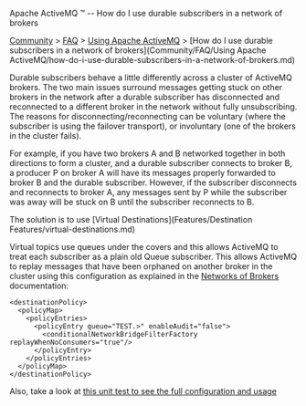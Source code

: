 Apache ActiveMQ ™ -- How do I use durable subscribers in a network of brokers 

[Community](community.md) > [FAQ](CommunityCommunity/Community/faq.md) > [Using Apache ActiveMQ](Community/FAQCommunity/FAQ/Community/FAQ/using-apache-activemq.md) > [How do I use durable subscribers in a network of brokers](Community/FAQ/Using Apache ActiveMQ/how-do-i-use-durable-subscribers-in-a-network-of-brokers.md)


Durable subscribers behave a little differently across a cluster of ActiveMQ brokers. The two main issues surround messages getting stuck on other brokers in the network after a durable subscriber has disconnected and reconnected to a different broker in the network without fully unsubscribing. The reasons for disconnecting/reconnecting can be voluntary (where the subscriber is using the failover transport), or involuntary (one of the brokers in the cluster fails).

For example, if you have two brokers A and B networked together in both directions to form a cluster, and a durable subscriber connects to broker B, a producer P on broker A will have its messages properly forwarded to broker B and the durable subscriber. However, if the subscriber disconnects and reconnects to broker A, any messages sent by P while the subscriber was away will be stuck on B until the subscriber reconnects to B.

The solution is to use [Virtual Destinations](Features/Destination Features/virtual-destinations.md)

Virtual topics use queues under the covers and this allows ActiveMQ to treat each subscriber as a plain old Queue subscriber. This allows ActiveMQ to replay messages that have been orphaned on another broker in the cluster using this configuration as explained in the [Networks of Brokers](Features/Clustering/networks-of-brokers.md) documentation:

    <destinationPolicy>
      <policyMap>
        <policyEntries>
          <policyEntry queue="TEST.>" enableAudit="false">
            <conditionalNetworkBridgeFilterFactory replayWhenNoConsumers="true"/>
          </policyEntry>
        </policyEntries>
      </policyMap>
    </destinationPolicy>

Also, take a look at [this unit test to see the full configuration and usage](http://svn.apache.org/viewvc/activemq/trunk/activemq-unit-tests/src/test/java/org/apache/activemq/usecases/VirtualTopicNetworkClusterReactivationTest.java?view=markup)


